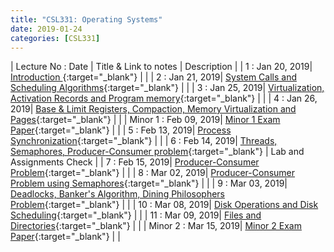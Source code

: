 ```yaml
---
title: "CSL331: Operating Systems"
date: 2019-01-24
categories: [CSL331]
---
```


| Lecture No : Date | Title & Link to notes | Description |
| 1 : Jan 20, 2019| [Introduction                ][1]{:target="_blank"}  |                |
| 2 : Jan 21, 2019| [System Calls and Scheduling Algorithms][2]{:target="_blank"}  |                |
| 3 : Jan 25, 2019| [Virtualization, Activation Records and Program memory][3]{:target="_blank"}  |   |
| 4 : Jan 26, 2019| [Base & Limit Registers, Compaction, Memory Virtualization and Pages][4]{:target="_blank"}  |   |
| Minor 1 : Feb 09, 2019| [Minor 1 Exam Paper][M1]{:target="_blank"}  |   |
| 5 : Feb 13, 2019| [Process Synchronization][5]{:target="_blank"}  |   |
| 6 : Feb 14, 2019| [Threads, Semaphores, Producer-Consumer problem][6]{:target="_blank"}  | Lab and Assignments Check |
| 7 : Feb 15, 2019| [Producer-Consumer Problem][7]{:target="_blank"}  | |
| 8 : Mar 02, 2019| [Producer-Consumer Problem using Semaphores][8]{:target="_blank"}  | |
| 9 : Mar 03, 2019| [Deadlocks, Banker's Algorithm, Dining Philosophers Problem][9]{:target="_blank"}  | |
| 10 : Mar 08, 2019| [Disk Operations and Disk Scheduling][10]{:target="_blank"}  | |
| 11 : Mar 09, 2019| [Files and Directories][11]{:target="_blank"}  | |
| Minor 2 : Mar 15, 2019| [Minor 2 Exam Paper][M2]{:target="_blank"}  |   |

[1]: https://drive.google.com/file/d/1LDoFyE_b9y_UfPz0VtFYXxJd5bDaKUkH/view?usp=sharing
[2]: https://drive.google.com/file/d/1JWm1sMyOiimgkNQPwuVYHehsdOT_hRzE/view?usp=sharing
[3]: https://drive.google.com/file/d/1jb4QdgL4REGCPgQcfwCZf8C6hKOpflYa/view?usp=sharing
[4]: https://drive.google.com/file/d/1uIah_nL3AOPI1FyHk-6n5RQwk8Vw8p7M/view?usp=sharing
[M1]:https://drive.google.com/file/d/1J8O2HsiKG5NC1riqS9amGh6RbtWvewKH/view?usp=sharing
[5]: https://drive.google.com/file/d/1F8A_oHwVI7pMNbn5GYNqOPLXNRINGnW4/view?usp=sharing
[6]: https://drive.google.com/file/d/1yvzxj7nFED0Pdu2iFOqZcEnQU7eFeFVO/view?usp=sharing
[7]: https://drive.google.com/file/d/1GuMwjaYQxKczmeKR__ZTlKdLHwaSIxdX/view?usp=sharing
[8]: https://drive.google.com/file/d/1_64z46fIJiwjx5NaKfg7vKRITrrRU90R/view?usp=sharing
[9]: https://drive.google.com/file/d/1UM59WI3zriYdyADHP4kA644wxIeKx_oG/view?usp=sharing
[10]:https://drive.google.com/file/d/1j5JK-v5zkIeXXQXKH7FxHw83MF7LnyDU/view?usp=sharing
[11]:https://drive.google.com/file/d/1rdAVHXvm9UINrnPoHtRSALxo_5M-LlvY/view?usp=sharing
[M2]:https://drive.google.com/file/d/1Q6yOmkrxSqspY9l27D8_nexALHrbljZn/view?usp=sharing